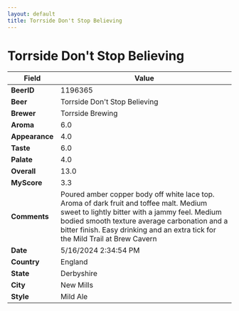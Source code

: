 ```yaml
---
layout: default
title: Torrside Don't Stop Believing
---
```


# Torrside Don't Stop Believing

| Field         | Value     |
|---------------|-----------|
| **BeerID** | 1196365 |
| **Beer** | Torrside Don't Stop Believing |
| **Brewer** | Torrside Brewing |
| **Aroma** | 6.0 |
| **Appearance** | 4.0 |
| **Taste** | 6.0 |
| **Palate** | 4.0 |
| **Overall** | 13.0 |
| **MyScore** | 3.3 |
| **Comments** | Poured amber copper body off white lace top. Aroma of dark fruit and toffee malt. Medium sweet to lightly bitter with a jammy feel. Medium bodied smooth texture average carbonation and a bitter finish. Easy drinking and an extra tick for the Mild Trail at Brew Cavern  |
| **Date** | 5/16/2024 2:34:54 PM |
| **Country** | England |
| **State** | Derbyshire |
| **City** | New Mills |
| **Style** | Mild Ale |
